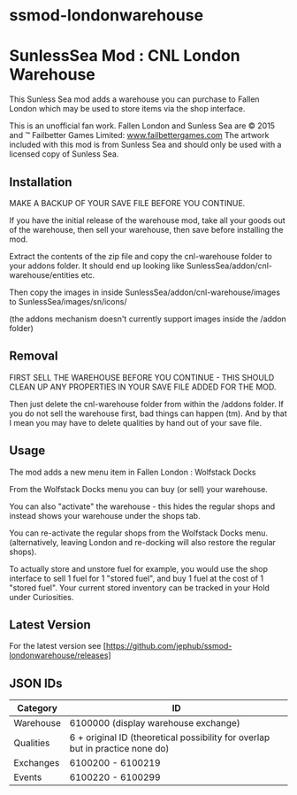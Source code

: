 # ssmod-londonwarehouse

SunlessSea Mod : CNL London Warehouse
=====================================

This Sunless Sea mod adds a warehouse you can purchase to Fallen London which may be used to store items via the shop interface.

This is an unofficial fan work. Fallen London and Sunless Sea are © 2015 and ™ Failbetter Games Limited: www.failbettergames.com
The artwork included with this mod is from Sunless Sea and should only be used with a licensed copy of Sunless Sea.

Installation
------------
MAKE A BACKUP OF YOUR SAVE FILE BEFORE YOU CONTINUE.

If you have the initial release of the warehouse mod, take all your goods out of the warehouse, then sell your warehouse, then save before installing the mod.

Extract the contents of the zip file and copy the cnl-warehouse folder to your addons folder.
It should end up looking like SunlessSea/addon/cnl-warehouse/entities etc. 

Then copy the images in inside SunlessSea/addon/cnl-warehouse/images to SunlessSea/images/sn/icons/

(the addons mechanism doesn't currently support images inside the /addon folder)


Removal
-------
FIRST SELL THE WAREHOUSE BEFORE YOU CONTINUE - THIS SHOULD CLEAN UP ANY PROPERTIES IN YOUR SAVE FILE ADDED FOR THE MOD.

Then just delete the cnl-warehouse folder from within the /addons folder.
If you do not sell the warehouse first, bad things can happen (tm). And by that I mean you may have to delete qualities by hand out of your save file.

Usage
-----
The mod adds a new menu item in Fallen London : Wolfstack Docks

From the Wolfstack Docks menu you can buy (or sell) your warehouse.

You can also "activate" the warehouse - this hides the regular shops and instead shows your warehouse under the shops tab.

You can re-activate the regular shops from the Wolfstack Docks menu. (alternatively, leaving London and re-docking will also restore the regular shops).

To actually store and unstore fuel for example, you would use the shop interface to sell 1 fuel for 1 "stored fuel", and buy 1 fuel at the cost of 1 "stored fuel".
Your current stored inventory can be tracked in your Hold under Curiosities.


Latest Version
--------------
For the latest version see [https://github.com/jephub/ssmod-londonwarehouse/releases]


JSON IDs
--------
| Category | ID |
| --- | --- |
| Warehouse | 6100000 (display warehouse exchange) |
| Qualities  | 6 + original ID (theoretical possibility for overlap but in practice none do)<br/> |
| Exchanges  | 6100200 - 6100219 |
| Events     | 6100220 - 6100299 |
